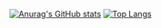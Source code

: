 [![Anurag's GitHub stats](https://github-readme-stats.vercel.app/api?username=romprin019)](https://github.com/anuraghazra/github-readme-stats)
[![Top Langs](https://github-readme-stats.vercel.app/api/top-langs/?username=romprin019&layout=compact&theme=dark)](https://github.com/anuraghazra/github-readme-stats)
